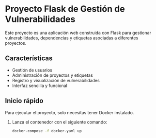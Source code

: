 # Proyecto Flask de Gestión de Vulnerabilidades

Este proyecto es una aplicación web construida con Flask para gestionar vulnerabilidades, dependencias y etiquetas asociadas a diferentes proyectos.

## Características

- Gestión de usuarios
- Administración de proyectos y etiquetas
- Registro y visualización de vulnerabilidades
- Interfaz sencilla y funcional

## Inicio rápido

Para ejecutar el proyecto, solo necesitas tener Docker instalado.

1. Lanza el contenedor con el siguiente comando:

   ```bash
   docker-compose -f docker.yaml up
